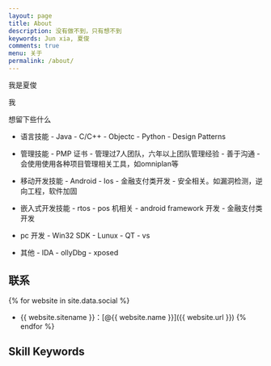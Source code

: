 ```yaml
---
layout: page
title: About
description: 没有做不到，只有想不到
keywords: Jun xia, 夏俊
comments: true
menu: 关于
permalink: /about/
---
```


我是夏俊

我

想留下些什么


- 语言技能
      - Java
      - C/C++
      - Objectc
      - Python
      - Design Patterns
      
- 管理技能
      - PMP 证书
      - 管理过7人团队，六年以上团队管理经验 
      - 善于沟通
      - 会使用使用各种项目管理相关工具，如omniplan等 

- 移动开发技能
      - Android
      - Ios
      - 金融支付类开发
      - 安全相关。如漏洞检测，逆向工程，软件加固
      
- 嵌入式开发技能
      - rtos 
      - pos 机相关
      - android framework 开发
      - 金融支付类开发

- pc 开发 
      - Win32 SDK
      - Lunux 
      - QT
      - vs
      
- 其他
      - IDA
      - ollyDbg
      - xposed


## 联系

{% for website in site.data.social %}
* {{ website.sitename }}：[@{{ website.name }}]({{ website.url }})
{% endfor %}

## Skill Keywords